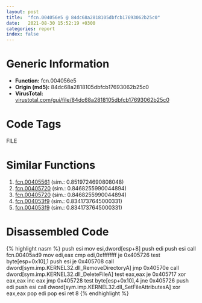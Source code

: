 ```yaml
---
layout: post
title:  "fcn.004056e5 @ 84dc68a2818105dbfcb17693062b25c0"
date:   2021-08-30 15:52:19 +0300
categories: report
index: false
---
```


# Generic Information
- **Function:** fcn.004056e5
- **Origin (md5):** 84dc68a2818105dbfcb17693062b25c0
- **VirusTotal:** [virustotal.com/gui/file/84dc68a2818105dbfcb17693062b25c0][virustotal_ref]

# Code Tags
<span class="tag" id="FILE">FILE</span>


# Similar Functions

1. [fcn.00405561][similar_1_ref] (sim.: 0.8519724690808048)
2. [fcn.00405720][similar_2_ref] (sim.: 0.8468255990044894)
3. [fcn.00405720][similar_3_ref] (sim.: 0.8468255990044894)
4. [fcn.004053f9][similar_4_ref] (sim.: 0.8341737645000331)
5. [fcn.004053f9][similar_5_ref] (sim.: 0.8341737645000331)


# Disassembled Code

{% highlight nasm %}
push esi
mov esi,dword[esp+8]
push edi
push esi
call fcn.00405ad9
mov edi,eax
cmp edi,0xffffffff
je 0x405726
test byte[esp+0x10],1
push esi
je 0x405708
call dword[sym.imp.KERNEL32.dll_RemoveDirectoryA]
jmp 0x40570e
call dword[sym.imp.KERNEL32.dll_DeleteFileA]
test eax,eax
je 0x405717
xor eax,eax
inc eax
jmp 0x405728
test byte[esp+0x10],4
jne 0x405726
push edi
push esi
call dword[sym.imp.KERNEL32.dll_SetFileAttributesA]
xor eax,eax
pop edi
pop esi
ret 8
{% endhighlight %}


[similar_1_ref]: /report/fcn.00405561@858dbd4ce0c289ef03f5cd172ced5d27
[similar_2_ref]: /report/fcn.00405720@a1f10d79c30d691bdf7d8fda931463b8
[similar_3_ref]: /report/fcn.00405720@510c8408eb3f0420e19240592ddc0b5b
[similar_4_ref]: /report/fcn.004053f9@0492b35439afd002e2ab5e2e7b48854c
[similar_5_ref]: /report/fcn.004053f9@0c82eefbb8a4714538e49f74fe0058a6
[virustotal_ref]: https://www.virustotal.com/gui/file/84dc68a2818105dbfcb17693062b25c0